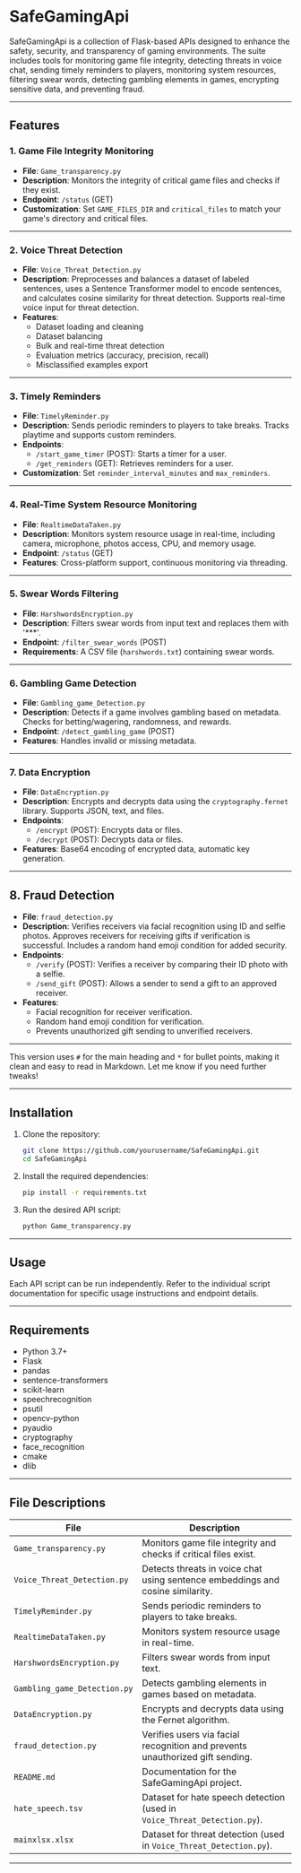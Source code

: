 # **SafeGamingApi**

SafeGamingApi is a collection of Flask-based APIs designed to enhance the safety, security, and transparency of gaming environments. The suite includes tools for monitoring game file integrity, detecting threats in voice chat, sending timely reminders to players, monitoring system resources, filtering swear words, detecting gambling elements in games, encrypting sensitive data, and preventing fraud.

---

## **Features**

### 1. **Game File Integrity Monitoring**
   - **File**: `Game_transparency.py`
   - **Description**: Monitors the integrity of critical game files and checks if they exist.
   - **Endpoint**: `/status` (GET)
   - **Customization**: Set `GAME_FILES_DIR` and `critical_files` to match your game's directory and critical files.

---

### 2. **Voice Threat Detection**
   - **File**: `Voice_Threat_Detection.py`
   - **Description**: Preprocesses and balances a dataset of labeled sentences, uses a Sentence Transformer model to encode sentences, and calculates cosine similarity for threat detection. Supports real-time voice input for threat detection.
   - **Features**:
     - Dataset loading and cleaning
     - Dataset balancing
     - Bulk and real-time threat detection
     - Evaluation metrics (accuracy, precision, recall)
     - Misclassified examples export

---

### 3. **Timely Reminders**
   - **File**: `TimelyReminder.py`
   - **Description**: Sends periodic reminders to players to take breaks. Tracks playtime and supports custom reminders.
   - **Endpoints**:
     - `/start_game_timer` (POST): Starts a timer for a user.
     - `/get_reminders` (GET): Retrieves reminders for a user.
   - **Customization**: Set `reminder_interval_minutes` and `max_reminders`.

---

### 4. **Real-Time System Resource Monitoring**
   - **File**: `RealtimeDataTaken.py`
   - **Description**: Monitors system resource usage in real-time, including camera, microphone, photos access, CPU, and memory usage.
   - **Endpoint**: `/status` (GET)
   - **Features**: Cross-platform support, continuous monitoring via threading.

---

### 5. **Swear Words Filtering**
   - **File**: `HarshwordsEncryption.py`
   - **Description**: Filters swear words from input text and replaces them with '***'.
   - **Endpoint**: `/filter_swear_words` (POST)
   - **Requirements**: A CSV file (`harshwords.txt`) containing swear words.

---

### 6. **Gambling Game Detection**
   - **File**: `Gambling_game_Detection.py`
   - **Description**: Detects if a game involves gambling based on metadata. Checks for betting/wagering, randomness, and rewards.
   - **Endpoint**: `/detect_gambling_game` (POST)
   - **Features**: Handles invalid or missing metadata.

---

### 7. **Data Encryption**
   - **File**: `DataEncryption.py`
   - **Description**: Encrypts and decrypts data using the `cryptography.fernet` library. Supports JSON, text, and files.
   - **Endpoints**:
     - `/encrypt` (POST): Encrypts data or files.
     - `/decrypt` (POST): Decrypts data or files.
   - **Features**: Base64 encoding of encrypted data, automatic key generation.

---

## **8. Fraud Detection**
* **File**: `fraud_detection.py`
* **Description**: Verifies receivers via facial recognition using ID and selfie photos. Approves receivers for receiving gifts if verification is successful. Includes a random hand emoji condition for added security.
* **Endpoints**:
  * `/verify` (POST): Verifies a receiver by comparing their ID photo with a selfie.
  * `/send_gift` (POST): Allows a sender to send a gift to an approved receiver.
* **Features**:
  * Facial recognition for receiver verification.
  * Random hand emoji condition for verification.
  * Prevents unauthorized gift sending to unverified receivers.

---

This version uses `#` for the main heading and `*` for bullet points, making it clean and easy to read in Markdown. Let me know if you need further tweaks!

---

## **Installation**

1. Clone the repository:
   ```bash
   git clone https://github.com/yourusername/SafeGamingApi.git
   cd SafeGamingApi
   ```

2. Install the required dependencies:
   ```bash
   pip install -r requirements.txt
   ```

3. Run the desired API script:
   ```bash
   python Game_transparency.py
   ```

---

## **Usage**

Each API script can be run independently. Refer to the individual script documentation for specific usage instructions and endpoint details.

---

## **Requirements**

- Python 3.7+
- Flask
- pandas
- sentence-transformers
- scikit-learn
- speechrecognition
- psutil
- opencv-python
- pyaudio
- cryptography
- face_recognition
- cmake
- dlib

---

## **File Descriptions**

| **File**                     | **Description**                                                                 |
|-------------------------------|---------------------------------------------------------------------------------|
| `Game_transparency.py`        | Monitors game file integrity and checks if critical files exist.                |
| `Voice_Threat_Detection.py`   | Detects threats in voice chat using sentence embeddings and cosine similarity.  |
| `TimelyReminder.py`           | Sends periodic reminders to players to take breaks.                             |
| `RealtimeDataTaken.py`        | Monitors system resource usage in real-time.                                    |
| `HarshwordsEncryption.py`     | Filters swear words from input text.                                            |
| `Gambling_game_Detection.py`  | Detects gambling elements in games based on metadata.                           |
| `DataEncryption.py`           | Encrypts and decrypts data using the Fernet algorithm.                          |
| `fraud_detection.py`          | Verifies users via facial recognition and prevents unauthorized gift sending.   |
| `README.md`                   | Documentation for the SafeGamingApi project.                                    |
| `hate_speech.tsv`             | Dataset for hate speech detection (used in `Voice_Threat_Detection.py`).        |
| `mainxlsx.xlsx`               | Dataset for threat detection (used in `Voice_Threat_Detection.py`).             |

---
